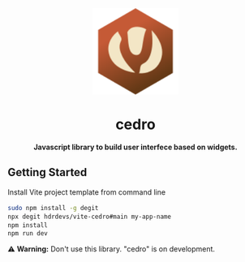 <div align="center">
  <img src="https://raw.githubusercontent.com/hdrdevs/cedro/main/public/cedro-logo.svg" alt="Cedro" width="170">
  <h1>cedro</h1>
  <p><strong>Javascript library to build user interfece based on widgets.</strong></p>
</div>

## Getting Started

Install Vite project template from command line

```sh
sudo npm install -g degit
npx degit hdrdevs/vite-cedro#main my-app-name
npm install
npm run dev
```

⚠️ **Warning:** Don't use this library. "cedro" is on development.
